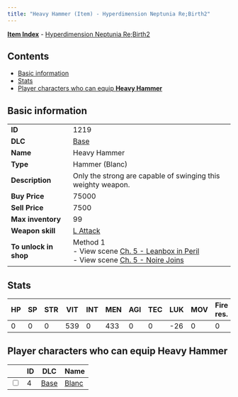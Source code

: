 ```yaml
---
title: "Heavy Hammer (Item) - Hyperdimension Neptunia Re;Birth2"
---
```


[**Item Index**](/neptunia/rb2/item/index.html) - [Hyperdimension Neptunia Re;Birth2](/neptunia/rb2)

## Contents

- [Basic information](#basic-information)
- [Stats](#stats)
- [Player characters who can equip **Heavy Hammer**](#player-characters-who-can-equip-heavy-hammer)

## Basic information

|   |   |
| -- | -- |
| **ID** | 1219 |
| **DLC** | [Base](/neptunia/rb2/dlc/0-base.html) |
| **Name** | Heavy Hammer |
| **Type** | Hammer (Blanc) |
| **Description** | Only the strong are capable of swinging this weighty weapon. |
| **Buy Price** | 75000 |
| **Sell Price** | 7500 |
| **Max inventory** | 99 |
| **Weapon skill** | [L Attack](/neptunia/rb2/skill/0-1402-l-attack.html) |
| **To unlock in shop** | Method 1<br />- View scene [Ch. 5 - Leanbox in Peril](/neptunia/rb2/scene/0-366-ch-5-leanbox-in-peril.html)<br />- View scene [Ch. 5 - Noire Joins](/neptunia/rb2/scene/0-377-ch-5-noire-joins.html) |

## Stats

| HP | SP | STR | VIT | INT | MEN | AGI | TEC | LUK | MOV | Fire res. | Ice res. | Wind res. | Lightning res. |
| -- | -- | --- | --- | --- | --- | --- | --- | --- | --- | --------- | -------- | --------- | -------------- |
| 0 | 0 | 0 | 539 | 0 | 433 | 0 | 0 | -26 | 0 | 0 | 0 | 0 | 0 |

## Player characters who can equip **Heavy Hammer**

|    | ID | DLC | Name |
| -- | -- | --- | ---- |
| <input type="checkbox" id="rb2-player-0-4" class="trackbox" /> | 4 | [Base](/neptunia/rb2/dlc/0-base.html) | [Blanc](/neptunia/rb2/player/0-4-blanc.html) |